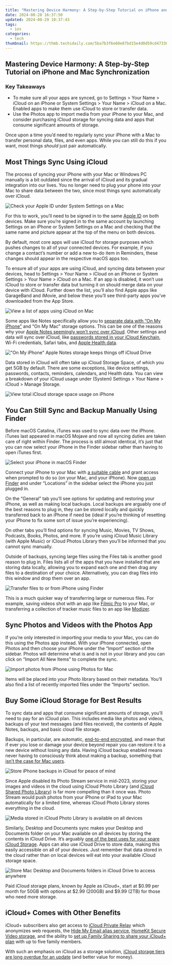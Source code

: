```yaml
---
title: "Mastering Device Harmony: A Step-by-Step Tutorial on iPhone and Mac Synchronization"
date: 2024-08-28 16:37:50
updated: 2024-08-29 10:37:43
tags:
  - ios
categories:
  - tech
thumbnail: https://thmb.techidaily.com/5ba7b3f6e60e87bd15e4d0d59cd473305f169947afe8b79e803b03fc556698ce.jpg
---
```


## Mastering Device Harmony: A Step-by-Step Tutorial on iPhone and Mac Synchronization

### Key Takeaways

* To make sure all your apps are synced, go to Settings > Your Name > iCloud on an iPhone or System Settings > Your Name > iCloud on a Mac. Enabled apps to make them use iCloud to store or transfer data.
* Use the Photos app to import media from your iPhone to your Mac, and consider purchasing iCloud storage for syncing data and apps that consume significant amounts of storage.

 Once upon a time you’d need to regularly sync your iPhone with a Mac to transfer personal data, files, and even apps. While you can still do this if you want, most things _should_ just pair automatically.

##  Most Things Sync Using iCloud

 The process of syncing your iPhone with your Mac or Windows PC manually is a bit outdated since the arrival of iCloud and its gradual integration into our lives. You no longer need to plug your phone into your Mac to share data between the two, since most things sync automatically over iCloud.

![Check your Apple ID under System Settings on a Mac](https://static1.howtogeekimages.com/wordpress/wp-content/uploads/2023/08/apple_id_macos.png) 

 For this to work, you’ll need to be signed in to the same [Apple ID](https://ai-video-editing.techidaily.com/updated-how-to-use-deep-fried-meme-maker-for-2024/) on both devices. Make sure you’re signed in to the same account by launching Settings on an iPhone or System Settings on a Mac and checking that the same name and picture appear at the top of the menu on both devices.

 By default, most core apps will use iCloud for storage purposes which pushes changes to all of your connected devices. For example, if you change a contact’s number or add a new to-do item in Reminders, these changes should appear in the respective macOS apps too.

 To ensure all of your apps are using iCloud, and syncing data between your devices, head to Settings > Your Name > iCloud on an iPhone or System Settings > Your Name > iCloud on a Mac. If an app is disabled, it won’t use iCloud to store or transfer data but turning it on should merge data on your device with iCloud. Further down the list, you’ll also find Apple apps like GarageBand and iMovie, and below these you’ll see third-party apps you’ve downloaded from the App Store.

![View a list of apps using iCloud on Mac](https://static1.howtogeekimages.com/wordpress/wp-content/uploads/2023/08/apps_using_icloud.png) 

 Some apps like Notes specifically allow you to [separate data with “On My iPhone”](https://fox-info.techidaily.com/updated-in-2024-aspers-secrets-soundscapes-that-lull-you-to-sleep/) and “On My Mac” storage options. This can be one of the reasons why your [Apple Notes seemingly won’t sync over iCloud](https://youtube-videos.techidaily.com/updated-capture-spectacular-video-on-youtube-top-webcam-picks/). Other settings and data will sync over iCloud, like [passwords stored in your iCloud Keychain](https://video-content-creator.techidaily.com/updated-in-2024-lossless-vlc-trimming-on-mac-the-ultimate-solution-for-video-editing/), Wi-Fi credentials, Safari tabs, and [Apple Health data](https://fox-glue.techidaily.com/new-2024-approved-from-kitchens-to-cameras-7-essentials-for-flavorful-filmmaking/).

!["On My iPhone" Apple Notes storage keeps things off iCloud Drive](https://static1.howtogeekimages.com/wordpress/wp-content/uploads/2023/08/notes_on_my_iphone.jpg) 

 Data stored in iCloud will often take up iCloud Storage Space, of which you get 5GB by default. There are some exceptions, like device settings, passwords, contacts, reminders, calendars, and Health data. You can view a breakdown of your iCloud usage under (System) Settings > Your Name > iCloud > Manage Storage.

![View total iCloud storage space usage on iPhone](https://static1.howtogeekimages.com/wordpress/wp-content/uploads/2023/08/icloud_storage_space.jpg) 

##  You Can Still Sync and Backup Manually Using Finder

 Before macOS Catalina, iTunes was used to sync data over the iPhone. iTunes last appeared in macOS Mojave and now all syncing duties are taken care of right within Finder. The process is still almost identical, it’s just that you can now select your iPhone in the Finder sidebar rather than having to open iTunes first.

![Select your iPhone in macOS Finder](https://static1.howtogeekimages.com/wordpress/wp-content/uploads/2023/08/iphone_finder.png) 

 Connect your iPhone to your Mac with [a suitable cable](https://fox-helps.techidaily.com/2024-approved-top-6-virtual-reality-vr-gloves-to-check-out/) and grant access when prompted to do so (on your Mac, and your iPhone). Now [open up Finder](https://location-fake.techidaily.com/5-hassle-free-solutions-to-fake-location-on-find-my-friends-of-vivo-y17s-drfone-by-drfone-virtual-android/) and under “Locations” in the sidebar select the iPhone you just plugged in.

 On the “General” tab you’ll see options for updating and restoring your iPhone, as well as making local backups. Local backups are arguably one of the best reasons to plug in, they can be stored locally and quickly transferred back to an iPhone if need be (ideal if you’re thinking of resetting your iPhone to fix some sort of issue you’re experiencing).

 On other tabs you’ll find options for syncing Music, Movies, TV Shows, Podcasts, Books, Photos, and more. If you’re using iCloud Music Library (with Apple Music) or iCloud Photos Library then you’ll be informed that you cannot sync manually.

 Outside of backups, syncing large files using the Files tab is another good reason to plug in. Files lists all of the apps that you have installed that are storing data locally, allowing you to expand each one and then drag any files to a destination of your choice. Alternatively, you can drag files into this window and drop them over an app.

![Transfer files to or from iPhone using Finder](https://static1.howtogeekimages.com/wordpress/wp-content/uploads/2023/08/transfer_iphone_file_finder.png) 

 This is a much quicker way of transferring large or numerous files. For example, saving videos shot with an app like [Filmic Pro](https://apps.apple.com/us/app/filmic-pro-video-camera/id436577167) to your Mac, or transferring a collection of tracker music files to an app like [Modizer](https://apps.apple.com/us/app/modizer/id393964792).

##  Sync Photos and Videos with the Photos App

 If you’re only interested in importing your media to your Mac, you can do this using the Photos app instead. With your iPhone connected, open Photos and then choose your iPhone under the “Import” section of the sidebar. Photos will determine what is and is not in your library and you can click on “Import All New Items” to complete the sync.

![Import photos from iPhone using Photos for Mac](https://static1.howtogeekimages.com/wordpress/wp-content/uploads/2023/08/macos_photos.png) 

 Items will be placed into your Photo library based on their metadata. You’ll also find a list of recently imported files under the “Imports” section.

##  Buy Some iCloud Storage for Best Results

 To sync data and apps that consume significant amounts of storage, you’ll need to pay for an iCloud plan. This includes media like photos and videos, backups of your text messages (and files received), the contents of Apple Notes, backups, and basic cloud file storage.

 Backups, in particular, are automatic, [end-to-end encrypted](https://sim-unlock.techidaily.com/in-2024-how-to-unlock-verizon-iphone-15-by-drfone-ios/), and mean that if ever you lose or damage your device beyond repair you can restore it to a new device without losing any data. Having iCloud backup enabled means never having to consciously think about making a backup, something that [isn’t the case for Mac users](https://youtube-help.techidaily.com/new-get-more-eyeballs-perfect-your-youtube-description-templates-for-viewer-attraction/).

![Store iPhone backups in iCloud for peace of mind](https://static1.howtogeekimages.com/wordpress/wp-content/uploads/2023/08/icloud_backups.jpg) 

 Since Apple disabled its Photo Stream service in mid-2023, storing your images and videos in the cloud using iCloud Photo Library (and [iCloud Shared Photo Library](https://snapchat-videos.techidaily.com/new-2024-approved-a-deep-dive-into-video-platform-wars-tiktok-vs-snapchat/)) is far more compelling than it once was. Photo Stream would push photos from your iPhone or iPad to your Mac automatically for a limited time, whereas iCloud Photo Library stores everything in the cloud.

![Media stored in iCloud Photo Library is available on all devices](https://static1.howtogeekimages.com/wordpress/wp-content/uploads/2023/08/photos_in_icloud.jpg) 

 Similarly, Desktop and Documents sync makes your Desktop and Documents folder on your Mac available on all devices by storing the contents in iCloud Drive. It’s arguably [one of the best uses for your spare iCloud Storage](https://vimeo-videos.techidaily.com/new-2024-approved-chaptered-cinema-on-vimeo-cutting-techniques-explained/). Apps can also use iCloud Drive to store data, making this easily accessible on all of your devices. Just remember that data stored in the cloud rather than on local devices will eat into your available iCloud storage space.

![Store Mac Desktop and Documents folders in iCloud Drive to access anywhere](https://static1.howtogeekimages.com/wordpress/wp-content/uploads/2023/08/icloud_drive_documents_desktop.jpg) 

 Paid iCloud storage plans, known by Apple as iCloud+, start at $0.99 per month for 50GB with options at $2.99 (200GB) and $9.99 (2TB) for those who need more storage.

##  iCloud+ Comes with Other Benefits

 iCloud+ subscribers also get access to [iCloud Private Relay](https://tech-savvy.techidaily.com/inside-chatgpts-world-generating-tomorrows-ideas-today/) which anonymizes web requests, the [Hide My Email alias service](https://instagram-video-files.techidaily.com/new-2024-approved-maximizing-your-story-potential-with-instagram-highlights/), [HomeKit Secure Video storage](https://fox-glue.techidaily.com/new-in-2024-unveiling-the-secrets-of-m1-max-clips/), and the ability to [set up Family Sharing to share your iCloud+ plan](https://screen-mirroring-recording.techidaily.com/2024-approved-facetimes-role-in-modern-communication-best-practices-for-recording-calls/) with up to five family members.

 With such an emphasis on iCloud as a storage solution, [iCloud storage tiers are long overdue for an update](https://bypass-frp.techidaily.com/how-to-bypass-google-frp-lock-on-tecno-devices-by-drfone-android/) (and better value for money).

<ins class="adsbygoogle"
     style="display:block"
     data-ad-format="autorelaxed"
     data-ad-client="ca-pub-7571918770474297"
     data-ad-slot="1223367746"></ins>



<ins class="adsbygoogle"
     style="display:block"
     data-ad-client="ca-pub-7571918770474297"
     data-ad-slot="8358498916"
     data-ad-format="auto"
     data-full-width-responsive="true"></ins>
